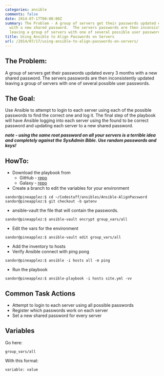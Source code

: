 ```yaml
---
categories: ansible
comments: false
date: 2014-07-17T00:00:00Z
summary: The Problem - A group of servers get their passwords updated every 3 months
  with a new shared password.  The servers passwords are then inconsistently updated
  leaving a group of servers with one of several possible user passwords.
title: Using Ansible to Align Passwords on Servers
url: /2014/07/17/using-ansible-to-align-passwords-on-servers/
---
```


## The Problem:
A group of servers get their passwords updated every 3 months with a new shared password.  The servers passwords are then inconsistently updated leaving a group of servers with one of several possible user passwords.  

## The Goal:
Use Ansible to attempt to login to each server using each of the possible passwords to find the correct one and log it.  The final step of the playbook will have Ansible logging into each server using the found to be correct password and updating each server to a new shared password. 

_**note - using the same root password on all your servers is a terrible idea and completely against the SysAdmin Bible.  Use random passwords and keys!**_



## HowTo:

  * Download the playbook from
    * GitHub - [repo](https://github.com/e30chris/Ansible-AlignPassword)
    * Galaxy - [repo](https://galaxy.ansible.com/list#/roles/1134)
  * Create a branch to edit the variables for your environment
  
  ~~~
  sandor@pineapplez:$ cd ~/Codestuff/ansibles/Ansible-AlignPassword
  sandor@pineapplez:$ git checkout -b qatenv    
  ~~~
  
  * ansible-vault the file that will contain the passwords.
  
  ~~~
  sandor@pineapplez:$ ansible-vault encrypt group_vars/all
  ~~~
  
  * Edit the vars for the environment
  
  ~~~
  sandor@pineapplez:$ ansible-vault edit group_vars/all
  ~~~
  
  * Add the inventory to hosts
  * Verify Ansible connect with ping pong
  
  ~~~
  sandor@pineapplez:$ ansible -i hosts all -m ping
  ~~~
  
  * Run the playbook
  
  ~~~
  sandor@pineapplez:$ ansible-playbook -i hosts site.yml -vv
  ~~~

## Common Task Actions

  * Attempt to login to each server using all possible passwords
  * Register which passwords work on each server
  * Set a new shared password for every server  
  

## Variables

Go here:

~~~
group_vars/all
~~~

With this format:

~~~
variable: value
~~~




